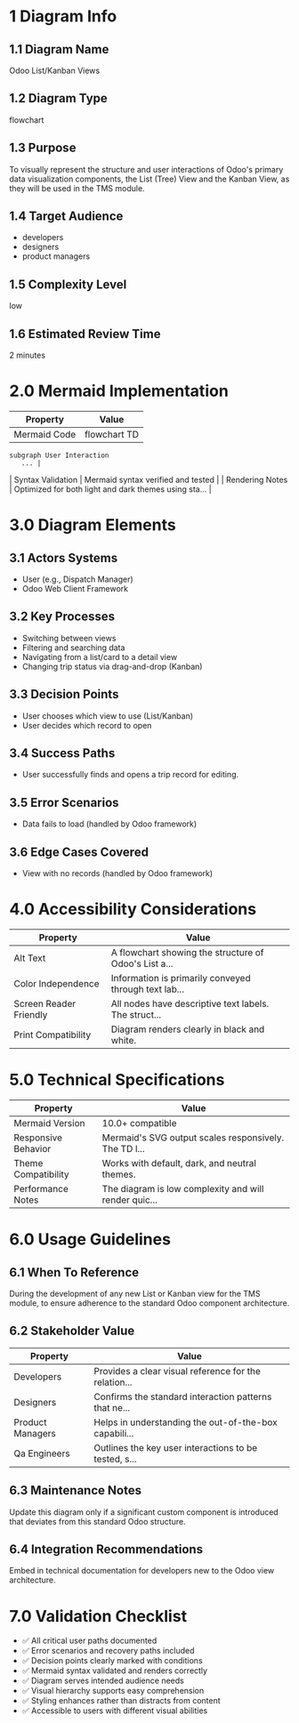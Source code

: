 # 1 Diagram Info

## 1.1 Diagram Name

Odoo List/Kanban Views

## 1.2 Diagram Type

flowchart

## 1.3 Purpose

To visually represent the structure and user interactions of Odoo's primary data visualization components, the List (Tree) View and the Kanban View, as they will be used in the TMS module.

## 1.4 Target Audience

- developers
- designers
- product managers

## 1.5 Complexity Level

low

## 1.6 Estimated Review Time

2 minutes

# 2.0 Mermaid Implementation

| Property | Value |
|----------|-------|
| Mermaid Code | flowchart TD
    subgraph User Interaction
       ... |
| Syntax Validation | Mermaid syntax verified and tested |
| Rendering Notes | Optimized for both light and dark themes using sta... |

# 3.0 Diagram Elements

## 3.1 Actors Systems

- User (e.g., Dispatch Manager)
- Odoo Web Client Framework

## 3.2 Key Processes

- Switching between views
- Filtering and searching data
- Navigating from a list/card to a detail view
- Changing trip status via drag-and-drop (Kanban)

## 3.3 Decision Points

- User chooses which view to use (List/Kanban)
- User decides which record to open

## 3.4 Success Paths

- User successfully finds and opens a trip record for editing.

## 3.5 Error Scenarios

- Data fails to load (handled by Odoo framework)

## 3.6 Edge Cases Covered

- View with no records (handled by Odoo framework)

# 4.0 Accessibility Considerations

| Property | Value |
|----------|-------|
| Alt Text | A flowchart showing the structure of Odoo's List a... |
| Color Independence | Information is primarily conveyed through text lab... |
| Screen Reader Friendly | All nodes have descriptive text labels. The struct... |
| Print Compatibility | Diagram renders clearly in black and white. |

# 5.0 Technical Specifications

| Property | Value |
|----------|-------|
| Mermaid Version | 10.0+ compatible |
| Responsive Behavior | Mermaid's SVG output scales responsively. The TD l... |
| Theme Compatibility | Works with default, dark, and neutral themes. |
| Performance Notes | The diagram is low complexity and will render quic... |

# 6.0 Usage Guidelines

## 6.1 When To Reference

During the development of any new List or Kanban view for the TMS module, to ensure adherence to the standard Odoo component architecture.

## 6.2 Stakeholder Value

| Property | Value |
|----------|-------|
| Developers | Provides a clear visual reference for the relation... |
| Designers | Confirms the standard interaction patterns that ne... |
| Product Managers | Helps in understanding the out-of-the-box capabili... |
| Qa Engineers | Outlines the key user interactions to be tested, s... |

## 6.3 Maintenance Notes

Update this diagram only if a significant custom component is introduced that deviates from this standard Odoo structure.

## 6.4 Integration Recommendations

Embed in technical documentation for developers new to the Odoo view architecture.

# 7.0 Validation Checklist

- ✅ All critical user paths documented
- ✅ Error scenarios and recovery paths included
- ✅ Decision points clearly marked with conditions
- ✅ Mermaid syntax validated and renders correctly
- ✅ Diagram serves intended audience needs
- ✅ Visual hierarchy supports easy comprehension
- ✅ Styling enhances rather than distracts from content
- ✅ Accessible to users with different visual abilities

